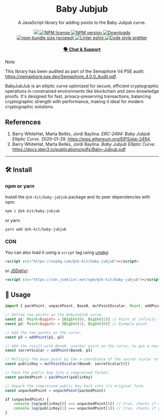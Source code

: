 <p align="center">
    <h1 align="center">
        Baby Jubjub
    </h1>
    <p align="center">A JavaScript library for adding points to the Baby Jubjub curve.</p>
</p>

<p align="center">
    <a href="https://github.com/privacy-scaling-explorations/zk-kit">
        <img src="https://img.shields.io/badge/project-zk--kit-blue.svg?style=flat-square">
    </a>
    <a href="https://github.com/privacy-scaling-explorations/zk-kit/tree/main/packages/baby-jubjub/LICENSE">
        <img alt="NPM license" src="https://img.shields.io/npm/l/%40zk-kit%2Fbaby-jubjub?style=flat-square">
    </a>
    <a href="https://www.npmjs.com/package/@zk-kit/baby-jubjub">
        <img alt="NPM version" src="https://img.shields.io/npm/v/@zk-kit/baby-jubjub?style=flat-square" />
    </a>
    <a href="https://npmjs.org/package/@zk-kit/baby-jubjub">
        <img alt="Downloads" src="https://img.shields.io/npm/dm/@zk-kit/baby-jubjub.svg?style=flat-square" />
    </a>
    <a href="https://bundlephobia.com/package/@zk-kit/baby-jubjub">
        <img alt="npm bundle size (scoped)" src="https://img.shields.io/bundlephobia/minzip/@zk-kit/baby-jubjub" />
    </a>
    <a href="https://eslint.org/">
        <img alt="Linter eslint" src="https://img.shields.io/badge/linter-eslint-8080f2?style=flat-square&logo=eslint" />
    </a>
    <a href="https://prettier.io/">
        <img alt="Code style prettier" src="https://img.shields.io/badge/code%20style-prettier-f8bc45?style=flat-square&logo=prettier" />
    </a>
</p>

<div align="center">
    <h4>
        <a href="https://appliedzkp.org/discord">
            🗣️ Chat &amp; Support
        </a>
    </h4>
</div>

> [!NOTE]  
> This library has been audited as part of the Semaphore V4 PSE audit: https://semaphore.pse.dev/Semaphore_4.0.0_Audit.pdf.

BabyJubJub is an elliptic curve optimized for secure, efficient cryptographic operations in constrained environments like blockchain and zero-knowledge proofs. It's designed for fast, privacy-preserving transactions, balancing cryptographic strength with performance, making it ideal for modern cryptographic solutions.

## References

1. Barry WhiteHat, Marta Bellés, Jordi Baylina. _ERC-2494: Baby Jubjub Elliptic Curve_. 2020-01-29. https://eips.ethereum.org/EIPS/eip-2494.
2. Barry WhiteHat, Marta Bellés, Jordi Baylina. _Baby Jubjub Elliptic Curve_. https://docs.iden3.io/publications/pdfs/Baby-Jubjub.pdf

---

## 🛠 Install

### npm or yarn

Install the `@zk-kit/baby-jubjub` package and its peer dependencies with npm:

```bash
npm i @zk-kit/baby-jubjub
```

or yarn:

```bash
yarn add @zk-kit/baby-jubjub
```

### CDN

You can also load it using a `script` tag using [unpkg](https://unpkg.com/):

```html
<script src="https://unpkg.com/@zk-kit/baby-jubjub"></script>
```

or [JSDelivr](https://www.jsdelivr.com/):

```html
<script src="https://cdn.jsdelivr.net/npm/@zk-kit/baby-jubjub"></script>
```

## 📜 Usage

```typescript
import { packPoint, unpackPoint, Base8, mulPointEscalar, Point, addPoint } from "@zk-kit/baby-jubjub"

// Define two points on the BabyJubJub curve.
const p1: Point<bigint> = [BigInt(0), BigInt(1)] // Point at infinity (neutral element).
const p2: Point<bigint> = [BigInt(1), BigInt(0)] // Example point.

// Add the two points on the curve.
const p3 = addPoint(p1, p2)

// Add the result with Base8, another point on the curve, to get a new point.
const secretScalar = addPoint(Base8, p3)

// Multiply the base point by the x-coordinate of the secret scalar to get the public key.
const publicKey = mulPointEscalar(Base8, secretScalar[0])

// Pack the public key into a compressed format.
const packedPoint = packPoint(publicKey)

// Unpack the compressed public key back into its original form.
const unpackedPoint = unpackPoint(packedPoint)

if (unpackedPoint) {
    console.log(publicKey[0] === unpackedPoint[0]) // true, checks if x-coordinates match
    console.log(publicKey[1] === unpackedPoint[1]) // true, checks if y-coordinates match
}
```
